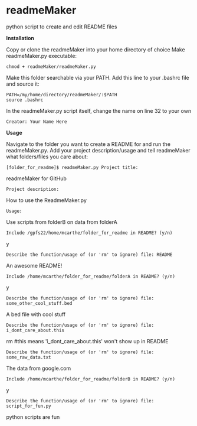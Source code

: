 # readmeMaker
python script to create and edit README files

<b>Installation</b>

Copy or clone the readmeMaker into your home directory of choice
Make readmeMaker.py executable:
```
chmod + readmeMaker/readmeMaker.py
```
Make this folder searchable via your PATH. Add this line to your .bashrc file and source it: 
```
PATH=/my/home/directory/readmeMaker/:$PATH
source .bashrc
```
In the readmeMaker.py script itself, change the name on line 32 to your own
```
Creator: Your Name Here
```
<b>Usage</b>

Navigate to the folder you want to create a README for and run the readmeMaker.py. Add your project description/usage and tell readmeMaker what folders/files you care about:


`[folder_for_readme]$ readmeMaker.py
Project title:`

readmeMaker for GitHub

`Project description:`

How to use the ReadmeMaker.py

`Usage:`

Use scripts from folderB on data from folderA

`Include /gpfs22/home/mcarthe/folder_for_readme in README? (y/n)`

y

`Describe the function/usage of (or 'rm' to ignore) file: README`

An awesome README!

`Include /home/mcarthe/folder_for_readme/folderA in README? (y/n)`

y

`Describe the function/usage of (or 'rm' to ignore) file: some_other_cool_stuff.bed`

A bed file with cool stuff

`Describe the function/usage of (or 'rm' to ignore) file: i_dont_care_about.this`

rm  #this means 'i_dont_care_about.this' won't show up in README

`Describe the function/usage of (or 'rm' to ignore) file: some_raw_data.txt`

The data from google.com

`Include /home/mcarthe/folder_for_readme/folderB in README? (y/n)`

y

`Describe the function/usage of (or 'rm' to ignore) file: script_for_fun.py`

python scripts are fun

